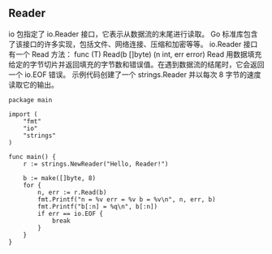 ## Reader

io 包指定了 io.Reader 接口，它表示从数据流的末尾进行读取。
Go 标准库包含了该接口的许多实现，包括文件、网络连接、压缩和加密等等。
io.Reader 接口有一个 Read 方法：
func (T) Read(b []byte) (n int, err error)
Read 用数据填充给定的字节切片并返回填充的字节数和错误值。在遇到数据流的结尾时，它会返回一个 io.EOF 错误。
示例代码创建了一个 strings.Reader 并以每次 8 字节的速度读取它的输出。

```golang
package main

import (
	"fmt"
	"io"
	"strings"
)

func main() {
	r := strings.NewReader("Hello, Reader!")

	b := make([]byte, 8)
	for {
		n, err := r.Read(b)
		fmt.Printf("n = %v err = %v b = %v\n", n, err, b)
		fmt.Printf("b[:n] = %q\n", b[:n])
		if err == io.EOF {
			break
		}
	}
}
```